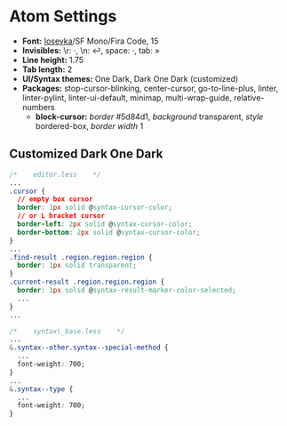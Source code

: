 # Atom Settings
- **Font:** [Iosevka](https://github.com/be5invis/Iosevka)/SF Mono/Fira Code, 15
- **Invisibles:** \r: ·, \n: ↩, space: ·, tab: »
- **Line height:** 1.75
- **Tab length:** 2
- **UI/Syntax themes:** One Dark, Dark One Dark (customized)
- **Packages:** stop-cursor-blinking, center-cursor, go-to-line-plus, linter, linter-pylint, linter-ui-default, minimap, multi-wrap-guide, relative-numbers
  - **block-cursor:** _border_ #5d84d1, _background_ transparent, _style_ bordered-box, _border width_ 1

## Customized Dark One Dark
```css
/*    editor.less    */
...
.cursor {
  // empty box cursor
  border: 1px solid @syntax-cursor-color;
  // or L bracket cursor
  border-left: 2px solid @syntax-cursor-color;
  border-bottom: 2px solid @syntax-cursor-color;
}
...
.find-result .region.region.region {
  border: 1px solid transparent;
}
.current-result .region.region.region {
  border: 1px solid @syntax-result-marker-color-selected;
  ...
}
...

/*    syntax\_base.less    */
...
&.syntax--other.syntax--special-method {
  ...
  font-weight: 700;
}
...
&.syntax--type {
  ...
  font-weight: 700;
}
```
